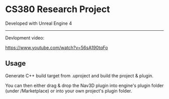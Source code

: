 # CS380 Research Project

Developed with Unreal Engine 4

---

Devlopment video:

https://www.youtube.com/watch?v=56sA190tqFo

## Usage

Generate C++ build target from .uproject and build the project & plugin.

You can then either drag & drop the Nav3D plugin into engine's plugin folder (under /Marketplace) or into your own project's plugin folder.